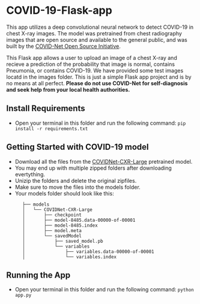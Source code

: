 # COVID-19-Flask-app
This app utilizes a deep convolutional neural network to detect COVID-19 in chest X-ray images. The model was pretrained from chest radiography images that are open source and available to the general public, and was built by the [COVID-Net Open Source Initiative](https://github.com/lindawangg/COVID-Net). 

This Flask app allows a user to upload an image of a chest X-ray and recieve a prediction of the probability that image is normal, contains Pneumonia, or contains COVID-19. We have provided some test images locatd in the images folder. This is just a simple Flask app project and is by no means at all perfect. **Please do not use COVID-Net for self-diagnosis and seek help from your local health authorities.**

## Install Requirements
- Open your terminal in this folder and run the following command:
`pip install -r requirements.txt`

## Getting Started with COVID-19 model
- Download all the files from the [COVIDNet-CXR-Large](https://drive.google.com/drive/folders/1eNidqMyz3isLjGYN1evzQu--A-JVkzbk) pretrained model.
- You may end up with multiple zipped folders after downloading evertything.
- Unizip the folders and delete the original zipfiles.
- Make sure to move the files into the models folder.
- Your models folder should look like this:
```
      ├── models
      │   └── COVIDNet-CXR-Large
      │       ├── checkpoint
      │       ├── model-8485.data-00000-of-00001
      │       ├── model-8485.index
      │       ├── model.meta
      │       └── savedModel
      │           ├── saved_model.pb
      │           └── variables
      │               ├── variables.data-00000-of-00001
      │               └── variables.index
```

## Running the App
- Open your terminal in this folder and run the following command:
`python app.py`
